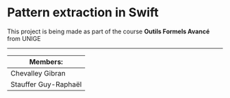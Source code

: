 # Pattern extraction in Swift

This project is being made as part of the course **Outils Formels Avancé** from UNIGE

---
| Members:           |
| ------------------ |
|Chevalley Gibran    |
|Stauffer Guy-Raphaël|
